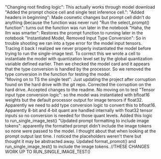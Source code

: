  "Changing root finding logic": This actually works through model download
 "Added the prompt choice cell and single test inference cell.": 
 "Added headers in beginning": Made cosmetic changes but prompt cell didn't do anything (because the function was never run)
 "Run the select_prompt() function": turns out the function was run later in the notebook
 "Haha, the llm was smarter": Restores the prompt function to running later in the notebook
 "Instantiated Model, Removed Input Type Conversion": So in trouble shooting we ran into a type error for the model input tensors.  Tracing it back I realized we never properly instantiated the model before trying to run the single-image test.  To correct this we wrote a cell to instantiate the model with quantization level set by the global quantization variable defined earlier.  Then we checked the model card and it appears that the type conversion is handled by the processor.  So we removed the type conversion in the function for testing the model.  
  "Moving on to TS the single test": Just updating the project after corruption found on the hard drive with the git repo.  Corrected the corruption on the hard drive.  Accepted changes to the readme.  No moving on to test
  "Tensor input type conversion logic": so the model was instantiated with bfloat16 weights but the default processor output for image tensors if float32.  Apparently we need to add type conversion logic to convert this to bfloat16.  Apparently 8-bit and 4-bit quant are handled internally with float32 tensor inputs so no conversion is needed for those quant levels.  Added this logic to run_single_image_test()
  "Updated prompt formatting to include image tokens": apparently the formatted prompt didn't include the image tokens so none were passed to the model.  I thought about that when looking at the prompt output last time.  I noticed the placeholders weren't there but thought it may be abstracted away.  Updated format_promot() and run_single_image_test() to include the image tokens. //THESE CHANGES WORK UP TO RUN_SINGLE_IMAGE_TEST()
  